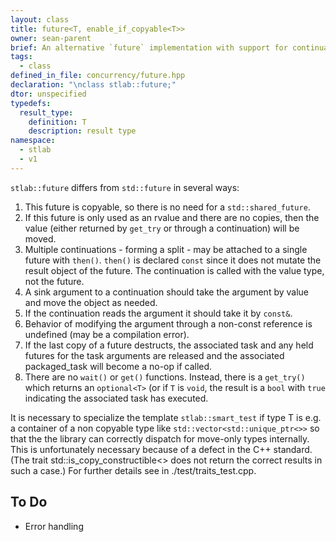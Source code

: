 ```yaml
---
layout: class
title: future<T, enable_if_copyable<T>>
owner: sean-parent
brief: An alternative `future` implementation with support for continuations, splits, and joins
tags:
  - class
defined_in_file: concurrency/future.hpp
declaration: "\nclass stlab::future;"
dtor: unspecified
typedefs:
  result_type:
    definition: T
    description: result type
namespace:
  - stlab
  - v1
---
```


`stlab::future` differs from `std::future` in several ways:
  
1. This future is copyable, so there is no need for a `std::shared_future`.
1. If this future is only used as an rvalue and there are no copies, then the value (either returned by `get_try` or through a continuation) will be moved. 
1. Multiple continuations - forming a split - may be attached to a single future with `then()`. `then()` is declared `const` since it does not mutate the result object of the future. The continuation is called with the value type, not the future. 
1. A sink argument to a continuation should take the argument by value and move the object as needed. 
1. If the continuation reads the argument it should take it by `const&`. 
1. Behavior of modifying the argument through a non-const reference is undefined (may be a compilation error). 
1. If the last copy of a future destructs, the associated task and any held futures for the task arguments are released and the associated packaged_task will become a no-op if called. 
1. There are no `wait()` or `get()` functions. Instead, there is a `get_try()` which returns an `optional<T>` (or if `T` is `void`, the result is a `bool` with `true` indicating the associated task has executed.

It is necessary to specialize the template `stlab::smart_test` if type T is e.g. a container of a non copyable type like `std::vector<std::unique_ptr<>>` so that the the library can correctly dispatch for move-only types internally. This is unfortunately necessary because of a defect in the C++ standard. (The trait std::is_copy_constructible<> does not return the correct results in such a case.) For further details see in ./test/traits_test.cpp.  
## To Do
- Error handling